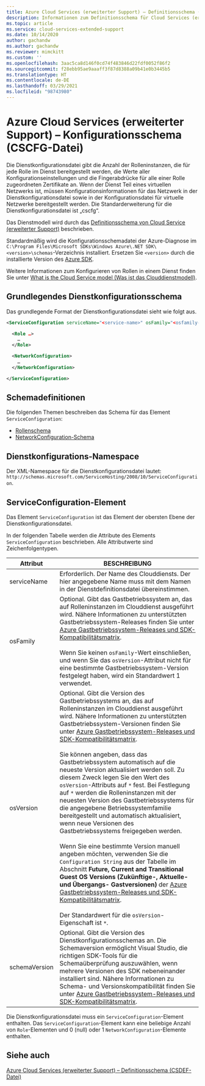 ```yaml
---
title: Azure Cloud Services (erweiterter Support) – Definitionsschema (CSCFG-Datei) | Microsoft-Dokumentation
description: Informationen zum Definitionsschema für Cloud Services (erweiterter Support)
ms.topic: article
ms.service: cloud-services-extended-support
ms.date: 10/14/2020
author: gachandw
ms.author: gachandw
ms.reviewer: mimckitt
ms.custom: ''
ms.openlocfilehash: 3aac5ca8d146f0cd74f483846d22fdf0052f86f2
ms.sourcegitcommit: f28ebb95ae9aaaff3f87d8388a09b41e0b3445b5
ms.translationtype: HT
ms.contentlocale: de-DE
ms.lasthandoff: 03/29/2021
ms.locfileid: "98743980"
---
```

# <a name="azure-cloud-services-extended-support-config-schema-cscfg-file"></a>Azure Cloud Services (erweiterter Support) – Konfigurationsschema (CSCFG-Datei)

Die Dienstkonfigurationsdatei gibt die Anzahl der Rolleninstanzen, die für jede Rolle im Dienst bereitgestellt werden, die Werte aller Konfigurationseinstellungen und die Fingerabdrücke für alle einer Rolle zugeordneten Zertifikate an. Wenn der Dienst Teil eines virtuellen Netzwerks ist, müssen Konfigurationsinformationen für das Netzwerk in der Dienstkonfigurationsdatei sowie in der Konfigurationsdatei für virtuelle Netzwerke bereitgestellt werden. Die Standarderweiterung für die Dienstkonfigurationsdatei ist „cscfg“.

Das Dienstmodell wird durch das [Definitionsschema von Cloud Service (erweiterter Support)](schema-csdef-file.md) beschrieben.

Standardmäßig wird die Konfigurationsschemadatei der Azure-Diagnose im `C:\Program Files\Microsoft SDKs\Windows Azure\.NET SDK\<version>\schemas`-Verzeichnis installiert. Ersetzen Sie `<version>` durch die installierte Version des [Azure SDK](https://azure.microsoft.com/downloads/).

Weitere Informationen zum Konfigurieren von Rollen in einem Dienst finden Sie unter [What is the Cloud Service model (Was ist das Clouddienstmodell)](../cloud-services/cloud-services-model-and-package.md).

## <a name="basic-service-configuration-schema"></a>Grundlegendes Dienstkonfigurationsschema
Das grundlegende Format der Dienstkonfigurationsdatei sieht wie folgt aus.

```xml
<ServiceConfiguration serviceName="<service-name>" osFamily="<osfamily-number>" osVersion="<os-version>" schemaVersion="<schema-version>">

  <Role …>
    …
  </Role>

  <NetworkConfiguration>
    …
  </NetworkConfiguration>

</ServiceConfiguration>
```

## <a name="schema-definitions"></a>Schemadefinitionen
Die folgenden Themen beschreiben das Schema für das Element `ServiceConfiguration`:

- [Rollenschema](schema-cscfg-role.md)
- [NetworkConfiguration-Schema](schema-cscfg-networkconfiguration.md)

## <a name="service-configuration-namespace"></a>Dienstkonfigurations-Namespace
Der XML-Namespace für die Dienstkonfigurationsdatei lautet: `http://schemas.microsoft.com/ServiceHosting/2008/10/ServiceConfiguration`.

##  <a name="serviceconfiguration-element"></a><a name="ServiceConfiguration"></a> ServiceConfiguration-Element
Das Element `ServiceConfiguration` ist das Element der obersten Ebene der Dienstkonfigurationsdatei.

In der folgenden Tabelle werden die Attribute des Elements `ServiceConfiguration` beschrieben. Alle Attributwerte sind Zeichenfolgentypen.

| Attribut | BESCHREIBUNG |
| --------- | ----------- |
|serviceName|Erforderlich. Der Name des Clouddiensts. Der hier angegebene Name muss mit dem Namen in der Dienstdefinitionsdatei übereinstimmen.|
|osFamily|Optional. Gibt das Gastbetriebssystem an, das auf Rolleninstanzen im Clouddienst ausgeführt wird. Nähere Informationen zu unterstützten Gastbetriebssystem-Releases finden Sie unter [Azure Gastbetriebssystem-Releases und SDK-Kompatibilitätsmatrix](../cloud-services/cloud-services-guestos-update-matrix.md).<br /><br /> Wenn Sie keinen `osFamily`-Wert einschließen, und wenn Sie das `osVersion`-Attribut nicht für eine bestimmte Gastbetriebssystem-Version festgelegt haben, wird ein Standardwert 1 verwendet.|
|osVersion|Optional. Gibt die Version des Gastbetriebssystems an, das auf Rolleninstanzen im Clouddienst ausgeführt wird. Nähere Informationen zu unterstützten Gastbetriebssystem-Versionen finden Sie unter [Azure Gastbetriebssystem-Releases und SDK-Kompatibilitätsmatrix](../cloud-services/cloud-services-guestos-update-matrix.md).<br /><br /> Sie können angeben, dass das Gastbetriebssystem automatisch auf die neueste Version aktualisiert werden soll. Zu diesem Zweck legen Sie den Wert des `osVersion`-Attributs auf `*` fest. Bei Festlegung auf `*` werden die Rolleninstanzen mit der neuesten Version des Gastbetriebssystems für die angegebene Betriebssystemfamilie bereitgestellt und automatisch aktualisiert, wenn neue Versionen des Gastbetriebssystems freigegeben werden.<br /><br /> Wenn Sie eine bestimmte Version manuell angeben möchten, verwenden Sie die `Configuration String` aus der Tabelle im Abschnitt **Future, Current and Transitional Guest OS Versions (Zukünftige-, Aktuelle- und Übergangs- Gastversionen)** der [Azure Gastbetriebssystem-Releases und SDK-Kompatibilitätsmatrix](../cloud-services/cloud-services-guestos-update-matrix.md).<br /><br /> Der Standardwert für die `osVersion`-Eigenschaft ist `*`.|
|schemaVersion|Optional. Gibt die Version des Dienstkonfigurationsschemas an. Die Schemaversion ermöglicht Visual Studio, die richtigen SDK-Tools für die Schemaüberprüfung auszuwählen, wenn mehrere Versionen des SDK nebeneinander installiert sind. Nähere Informationen zu Schema- und Versionskompatibilität finden Sie unter [Azure Gastbetriebssystem-Releases und SDK-Kompatibilitätsmatrix](../cloud-services/cloud-services-guestos-update-matrix.md).|

Die Dienstkonfigurationsdatei muss ein `ServiceConfiguration`-Element enthalten. Das `ServiceConfiguration`-Element kann eine beliebige Anzahl von `Role`-Elementen und 0 (null) oder 1 `NetworkConfiguration`-Elemente enthalten.

## <a name="see-also"></a>Siehe auch

[Azure Cloud Services (erweiterter Support) – Definitionsschema (CSDEF-Datei)](schema-csdef-file.md)